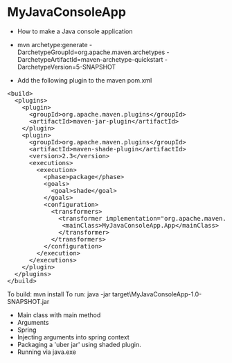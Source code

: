 # MyJavaConsoleApp

 - How to make a Java console application

 - mvn archetype:generate -DarchetypeGroupId=org.apache.maven.archetypes -DarchetypeArtifactId=maven-archetype-quickstart -DarchetypeVersion=5-SNAPSHOT

 - Add the following plugin to the maven pom.xml

<pre class='prettyprint linenums'>&lt;build>
  &lt;plugins>
    &lt;plugin>
      &lt;groupId>org.apache.maven.plugins&lt;/groupId>
      &lt;artifactId>maven-jar-plugin&lt;/artifactId>
    &lt;/plugin>
    &lt;plugin>
      &lt;groupId>org.apache.maven.plugins&lt;/groupId>
      &lt;artifactId>maven-shade-plugin&lt;/artifactId>
      &lt;version>2.3&lt;/version>
      &lt;executions>
        &lt;execution>
          &lt;phase>package&lt;/phase>
          &lt;goals>
            &lt;goal>shade&lt;/goal>
          &lt;/goals>
          &lt;configuration>
            &lt;transformers>
              &lt;transformer implementation="org.apache.maven.plugins.shade.resource.ManifestResourceTransformer">
               &lt;mainClass>MyJavaConsoleApp.App&lt;/mainClass>
              &lt;/transformer>
            &lt;/transformers&gt;
          &lt;/configuration&gt;
        &lt;/execution&gt;
      &lt;/executions&gt;
    &lt;/plugin&gt;
  &lt;/plugins&gt;
&lt;/build&gt;
</pre>

To build: mvn install
To run: java -jar target\MyJavaConsoleApp-1.0-SNAPSHOT.jar

 - Main class with main method
 - Arguments
 - Spring
 - Injecting arguments into spring context
 - Packaging a 'uber jar' using shaded plugin.
 - Running via java.exe
